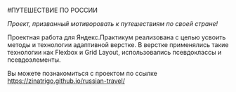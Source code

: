 #ПУТЕШЕСТВИЕ ПО РОССИИ

_Проект, призванный мотиворовать к путешествиям по своей стране!_

Проектная работа для Яндекс.Практикум реализована с целью усвоить методы и технологии адаптивной верстке.
В верстке применялись такие технологии как Flexbox и Grid Layout, использовались псевдоклассы и псевдоэлементы.

Вы можете познакомиться с проектом по ссылке https://zinatrigo.github.io/russian-travel/


